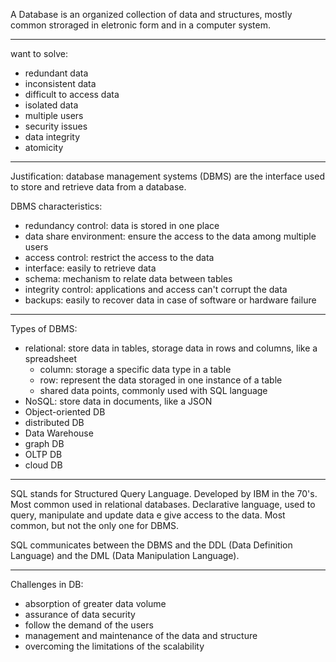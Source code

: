 A Database is an organized collection of data and structures, mostly common stroraged in eletronic form and in a computer system.

---

want to solve:
* redundant data
* inconsistent data
* difficult to access data
* isolated data
* multiple users
* security issues
* data integrity
* atomicity

---

Justification:
database management systems (DBMS) are the interface used to store and retrieve data from a database.

DBMS characteristics:
* redundancy control: data is stored in one place
* data share environment: ensure the access to the data among multiple users
* access control: restrict the access to the data
* interface: easily to retrieve data
* schema: mechanism to relate data between tables
* integrity control: applications and access can't corrupt the data
* backups: easily to recover data in case of software or hardware failure

---

Types of DBMS:
* relational: store data in tables, storage data in rows and columns, like a spreadsheet
  * column: storage a specific data type in a table
  * row: represent the data storaged in one instance of a table
  * shared data points, commonly used with SQL language
* NoSQL: store data in documents, like a JSON
* Object-oriented DB
* distributed DB
* Data Warehouse
* graph DB
* OLTP DB
* cloud DB

---

SQL stands for Structured Query Language. Developed by IBM in the 70's. Most common used in relational databases.
Declarative language, used to query, manipulate and update data e give access to the data.
Most common, but not the only one for DBMS.

SQL communicates between the DBMS and the DDL (Data Definition Language) and the DML (Data Manipulation Language).

---

Challenges in DB:
* absorption of greater data volume
* assurance of data security
* follow the demand of the users
* management and maintenance of the data and structure
* overcoming the limitations of the scalability